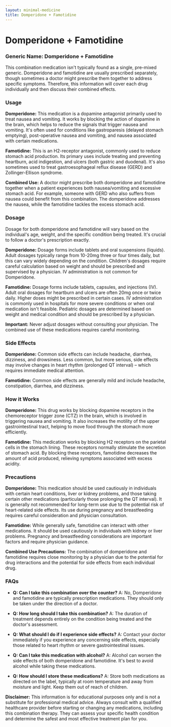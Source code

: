 ```yaml
---
layout: minimal-medicine
title: Domperidone + Famotidine
---
```


# Domperidone + Famotidine
### Generic Name: Domperidone + Famotidine

This combination medication isn't typically found as a single, pre-mixed generic.  Domperidone and famotidine are usually prescribed separately, though sometimes a doctor might prescribe them together to address specific symptoms.  Therefore, this information will cover each drug individually and then discuss their combined effects.


### Usage

**Domperidone:** This medication is a dopamine antagonist primarily used to treat nausea and vomiting.  It works by blocking the action of dopamine in the brain, which helps to reduce the signals that trigger nausea and vomiting.  It's often used for conditions like gastroparesis (delayed stomach emptying), post-operative nausea and vomiting, and nausea associated with certain medications.  

**Famotidine:** This is an H2-receptor antagonist, commonly used to reduce stomach acid production.  Its primary uses include treating and preventing heartburn, acid indigestion, and ulcers (both gastric and duodenal). It's also sometimes used to treat gastroesophageal reflux disease (GERD) and Zollinger-Ellison syndrome.

**Combined Use:** A doctor might prescribe both domperidone and famotidine together when a patient experiences both nausea/vomiting and excessive stomach acid. For example, someone with GERD who also suffers from nausea could benefit from this combination.  The domperidone addresses the nausea, while the famotidine tackles the excess stomach acid.


### Dosage

Dosage for both domperidone and famotidine will vary based on the individual's age, weight, and the specific condition being treated.  It's crucial to follow a doctor's prescription exactly.  

**Domperidone:**  Dosage forms include tablets and oral suspensions (liquids).  Adult dosages typically range from 10-20mg three or four times daily, but this can vary widely depending on the condition.  Children's dosages require careful calculation based on weight and should be prescribed and supervised by a physician. IV administration is not common for Domperidone.


**Famotidine:** Dosage forms include tablets, capsules, and injections (IV).  Adult oral dosages for heartburn and ulcers are often 20mg once or twice daily. Higher doses might be prescribed in certain cases.  IV administration is commonly used in hospitals for more severe conditions or when oral medication isn't feasible.  Pediatric dosages are determined based on weight and medical condition and should be prescribed by a physician.


**Important:**  Never adjust dosages without consulting your physician.  The combined use of these medications requires careful monitoring.


### Side Effects

**Domperidone:** Common side effects can include headache, diarrhea, dizziness, and drowsiness. Less common, but more serious, side effects may involve changes in heart rhythm (prolonged QT interval) – which requires immediate medical attention.

**Famotidine:** Common side effects are generally mild and include headache, constipation, diarrhea, and dizziness.


### How it Works

**Domperidone:** This drug works by blocking dopamine receptors in the chemoreceptor trigger zone (CTZ) in the brain, which is involved in triggering nausea and vomiting.  It also increases the motility of the upper gastrointestinal tract, helping to move food through the stomach more efficiently.


**Famotidine:** This medication works by blocking H2 receptors on the parietal cells in the stomach lining. These receptors normally stimulate the secretion of stomach acid.  By blocking these receptors, famotidine decreases the amount of acid produced, relieving symptoms associated with excess acidity.


### Precautions

**Domperidone:**  This medication should be used cautiously in individuals with certain heart conditions, liver or kidney problems, and those taking certain other medications (particularly those prolonging the QT interval).  It is generally not recommended for long-term use due to the potential risk of heart-related side effects.  Its use during pregnancy and breastfeeding requires careful consideration and physician consultation.


**Famotidine:** While generally safe, famotidine can interact with other medications.  It should be used cautiously in individuals with kidney or liver problems.  Pregnancy and breastfeeding considerations are important factors and require physician guidance.


**Combined Use Precautions:** The combination of domperidone and famotidine requires close monitoring by a physician due to the potential for drug interactions and the potential for side effects from each individual drug.



### FAQs

* **Q: Can I take this combination over the counter?** A: No, Domperidone and famotidine are typically prescription medications.  They should only be taken under the direction of a doctor.

* **Q: How long should I take this combination?** A: The duration of treatment depends entirely on the condition being treated and the doctor's assessment.

* **Q: What should I do if I experience side effects?** A: Contact your doctor immediately if you experience any concerning side effects, especially those related to heart rhythm or severe gastrointestinal issues.

* **Q: Can I take this medication with alcohol?** A: Alcohol can worsen the side effects of both domperidone and famotidine. It's best to avoid alcohol while taking these medications.

* **Q: How should I store these medications?** A: Store both medications as directed on the label, typically at room temperature and away from moisture and light. Keep them out of reach of children.


**Disclaimer:** This information is for educational purposes only and is not a substitute for professional medical advice.  Always consult with a qualified healthcare provider before starting or changing any medications, including this combination therapy.  They can assess your specific health condition and determine the safest and most effective treatment plan for you.
